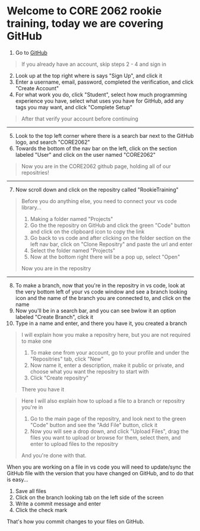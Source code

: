 # Welcome to CORE 2062 rookie training, today we are covering GitHub

1. Go to [GitHub](https://github.com)

> If you already have an account, skip steps 2 - 4 and sign in

2. Look up at the top right where is says "Sign Up", and click it
3. Enter a username, email, password, completed the verification, and click "Create Account"
4. For what work you do, click "Student", select how much programming experience you have, select what uses you have for GitHub, add any tags you may want, and click "Complete Setup"

> After that verify your account before continuing

---

5. Look to the top left corner where there is a search bar next to the GitHub logo, and search "CORE2062"
6. Towards the bottom of the nav bar on the left, click on the section labeled "User" and click on the user named "CORE2062"

> Now you are in the CORE2062 github page, holding all of our repositries!

---

7. Now scroll down and click on the repositry called "RookieTraining"

> Before you do anything else, you need to connect your vs code library...
> 1. Making a folder named "Projects"
> 2. Go the the repositry on GitHub and click the green "Code" button and click on the clipboard icon to copy the link
> 3. Go back to vs code and after clicking on the folder section on the left nav bar, click on "Clone Repositry" and paste the url and enter
> 4. Select the folder named "Projects"
> 5. Now at the bottom right there will be a pop up, select "Open"  
> 
> Now you are in the repositry

---

8. To make a branch, now that you're in the repositry in vs code, look at the very bottom left of your vs code window and see a branch looking icon and the name of the branch you are connected to, and click on the name
9. Now you'll be in a search bar, and you can see bwlow it an option labeled "Create Branch", click it
10. Type in a name and enter, and there you have it, you created a branch

> I will explain how you make a repositry here, but you are not required to make one
> 1. To make one from your account, go to your profile and under the "Repositries" tab, click "New"
> 2. Now name it, enter a description, make it public or private, and choose what you want the repositry to start with
> 3. Click "Create repositry"
>
> There you have it  

> Here I will also explain how to upload a file to a branch or repositry you're in
> 1. Go to the main page of the repositry, and look next to the green "Code" button and see the "Add File" button, click it
> 2. Now you will see a drop down, and click "Upload Files", drag the files you want to upload or browse for them, select them, and enter to upload files to the repositry
>
> And you're done with that.



When you are working on a file in vs code you will need to update/sync the GitHub file with the version that you have changed on GitHub, and to do that is easy...

1. Save all files
2. Click on the branch looking tab on the left side of the screen
3. Write a commit message and enter
4. Click the check mark

That's how you commit changes to your files on GitHub.
